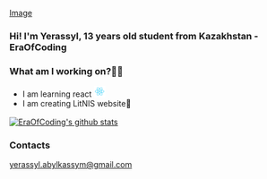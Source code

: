 [Image](https://www.freecodecamp.org/news/content/images/2020/02/Ekran-Resmi-2019-11-18-18.08.13.png)
### Hi! I'm Yerassyl, 13 years old student from Kazakhstan - EraOfCoding

### What am I working on?👨‍💻
- I am learning react <code><img height="20" src="https://raw.githubusercontent.com/github/explore/80688e429a7d4ef2fca1e82350fe8e3517d3494d/topics/react/react.png"></code>
- I am creating LitNIS website📙

<a href="https://github.com/anuraghazra/github-readme-stats">
  <img align="center" src="https://github-readme-stats.vercel.app/api?username=EraOfCoding&show_icons=true&include_all_commits=true&theme=material-palenight" alt="EraOfCoding's github stats" />
</a>

### Contacts
yerassyl.abylkassym@gmail.com
